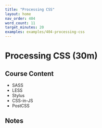 ```yaml
---
title: "Processing CSS"
layout: home
nav_order: 404
word_count: 11
target_minutes: 20
examples: examples/404-processing-css
---
```

# Processing CSS (30m)

## Course Content

- SASS
- LESS
- Stylus
- CSS-in-JS
- PostCSS

## Notes













